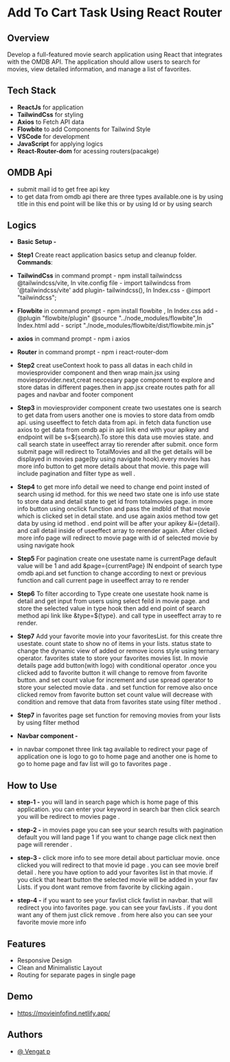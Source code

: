 # Add To Cart Task Using React Router

## Overview

Develop a full-featured movie search application using React that integrates with the OMDB API. The application should allow users to search for movies, view detailed information, and manage a list of favorites.

## Tech Stack

- **ReactJs** for application
- **TailwindCss** for styling
- **Axios** to Fetch API data
- **Flowbite** to add Components for Tailwind Style
- **VSCode** for development
- **JavaScript** for applying logics
- **React-Router-dom** for acessing routers(pacakge)

## OMDB Api

- submit mail id to get free api key
- to get data from omdb api there are three types available.one is by using title in this end point will be like this <!-- /omdbapi.com/?apikey=d709826f&t=[your title]`--> or by using Id <!-- /omdbapi.com/?apikey=d709826f&i=[imdb Id]`--> or by using search <!-- /omdbapi.com/?apikey=d709826f&s=[your search results]&page=[for pagination]&type=[to filter according to type]`-->

## Logics

- **Basic Setup -**

- **Step1** Create react application basics setup and cleanup folder.
  **Commands**:
- **TailwindCss** in command prompt - npm install tailwindcss @tailwindcss/vite, In vite.config file - import tailwindcss from '@tailwindcss/vite' add plugin- tailwindcss(), In Index.css - @import "tailwindcss";
- **Flowbite** in command prompt - npm install flowbite , In Index.css add - @plugin "flowbite/plugin" @source "../node_modules/flowbite",In Index.html add -  script "./node_modules/flowbite/dist/flowbite.min.js"
- **axios** in command prompt - npm i axios
- **Router** in command prompt - npm i react-router-dom

- **Step2** creat useContext hook to pass all datas in each child in moviesprovider component and then wrap main.jsx using moviesprovider.next,creat neccesary page component to explore and store datas in different pages.then in app.jsx create routes path for all pages and navbar and footer component

- **Step3** in moviesprovider component create two usestates one is search to get data from users another one is movies to store data from omdb api. using useeffect to fetch data from api. in fetch data function use axios to get data from omdb api in api link end with your apikey and endpoint will be s=${search}.To store this data use movies state. and call search state in useeffect array tio rerender after submit. once form submit page will redirect to TotalMovies and all the get details will be displayed in movies page(by using navigate hook).every movies has more info button to get more details about that movie. this page will include pagination and filter type as well .

- **Step4** to get more info detail we need to change end point insted of search using id method. for this we need two state one is info use state to store data and detail state to get id from totalmovies page. in more info button using onclick function and pass the imdbId of that movie which is clicked set in detail state. and use again axios method tow get data by using id method . end point will be after your apikey &i={detail}. and call detail inside of useeffect array to rerender again. After clicked more info page will redirect to movie page with id of selected movie by using navigate hook

- **Step5** For pagination create one usestate name is currentPage default value will be 1 and add &page={currentPage} IN endpoint of search type omdb api.and set function to change according to next or previous function and call current page in useeffect array to re render

- **Step6** To filter according to Type create one usestate hook name is detail and get input from users using select feild in movie page. and store the selected value in type hook then add end point of search method api link like &type=${type}. and call type in useeffect array to re render.

- **Step7** Add your favorite movie into your favoritesList. for this create thre usestate. count state to show no of items in your lists. status state to change the dynamic view of added or remove icons style using ternary operator. favorites state to store your favorites movies list. In movie details page add button(with logo) with conditional operator .once you clicked add to favorite button it will change to remove from favorite button. and set count value for increment and use spread operator to store your selected movie data . and set function for remove also once clicked remov from favorite button set count value will decrease with condition and remove that data from favorites state using filter method .

- **Step7** in favorites page set function for removing movies from your lists by using filter method

- **Navbar component -**

- in navbar componet three link tag available to redirect your page of application one is logo to go to home page and another one is home to go to home page and fav list will go to favorites page .

## How to Use

- **step-1 -** you will land in search page which is home page of this application. you can enter your keyword in search bar then click search you will be redirect to movies page .

- **step-2 -** in movies page you can see your search results with pagination default you will land page 1 if you want to change page click next then page will rerender .

- **step-3 -** click more info to see more detail about particluar movie. once clicked you will redirect to that movie id page . you can see movie breif detail . here you have option to add your favorites list in that movie. if you click that heart button the selected movie will be added in your fav Lists. if you dont want remove from favorite by clicking again .

- **step-4 -** if you want to see your favlist click favlist in navbar. that will redirect you into favorites page. you can see your favLists . if you dont want any of them just click remove . from here also you can see your favorite movie more info

## Features

- Responsive Design
- Clean and Minimalistic Layout
- Routing for separate pages in single page

## Demo

- https://movieinfofind.netlify.app/

## Authors

- [@ Vengat p](https://github.com/Vengat-P)
